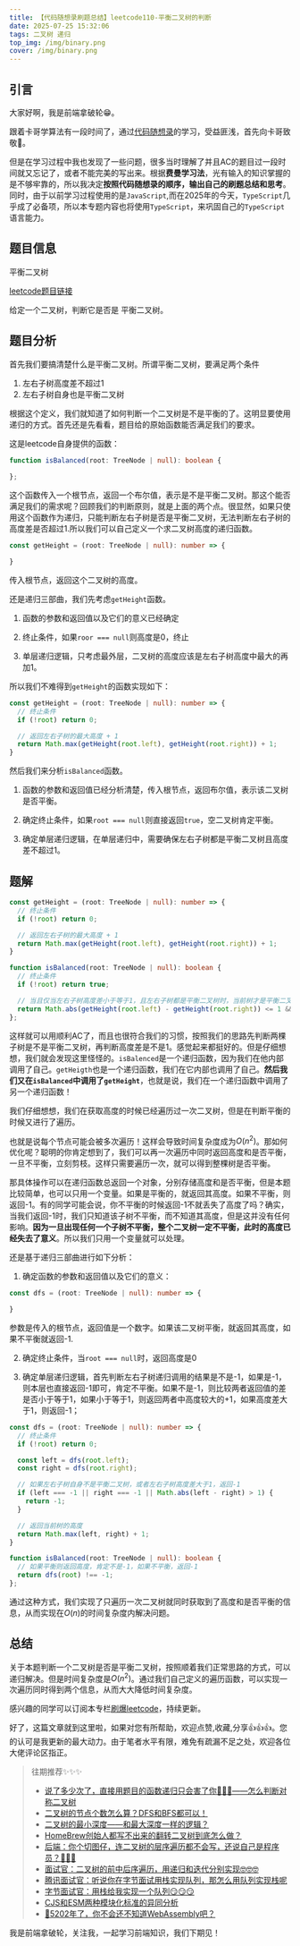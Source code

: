 ```yaml
---
title: 【代码随想录刷题总结】leetcode110-平衡二叉树的判断
date: 2025-07-25 15:32:06
tags: 二叉树 递归
top_img: /img/binary.png
cover: /img/binary.png
---
```


## 引言

大家好啊，我是前端拿破轮😁。

跟着卡哥学算法有一段时间了，通过[代码随想录](https://programmercarl.com/)的学习，受益匪浅，首先向卡哥致敬🫡。

但是在学习过程中我也发现了一些问题，很多当时理解了并且AC的题目过一段时间就又忘记了，或者不能完美的写出来。根据**费曼学习法**，光有输入的知识掌握的是不够牢靠的，所以我决定**按照代码随想录的顺序，输出自己的刷题总结和思考**。同时，由于以前学习过程使用的是`JavaScript`,而在2025年的今天，`TypeScript`几乎成了必备项，所以本专题内容也将使用`TypeScript`，来巩固自己的`TypeScript`语言能力。

## 题目信息

平衡二叉树

[leetcode题目链接](https://leetcode.cn/problems/balanced-binary-tree/description/)

给定一个二叉树，判断它是否是 平衡二叉树。

## 题目分析

首先我们要搞清楚什么是平衡二叉树。所谓平衡二叉树，要满足两个条件

1. 左右子树高度差不超过1
2. 左右子树自身也是平衡二叉树

根据这个定义，我们就知道了如何判断一个二叉树是不是平衡的了。这明显要使用递归的方式。首先还是先看看，题目给的原始函数能否满足我们的要求。

这是leetcode自身提供的函数：

```ts
function isBalanced(root: TreeNode | null): boolean {
    
};
```

这个函数传入一个根节点，返回一个布尔值，表示是不是平衡二叉树。那这个能否满足我们的需求呢？回顾我们的判断原则，就是上面的两个点。很显然，如果只使用这个函数作为递归，只能判断左右子树是否是平衡二叉树，无法判断左右子树的高度差是否超过1.所以我们可以自己定义一个求二叉树高度的递归函数。

```ts
const getHeight = (root: TreeNode | null): number => {

}
```

传入根节点，返回这个二叉树的高度。

还是递归三部曲，我们先考虑`getHeight`函数。

1. 函数的参数和返回值以及它们的意义已经确定

2. 终止条件，如果`roor === null`则高度是0，终止

3. 单层递归逻辑，只考虑最外层，二叉树的高度应该是左右子树高度中最大的再加1。

所以我们不难得到`getHeight`的函数实现如下：

```ts
const getHeight = (root: TreeNode | null): number => {
  // 终止条件
  if (!root) return 0;

  // 返回左右子树的最大高度 + 1
  return Math.max(getHeight(root.left), getHeight(root.right)) + 1;
}
```
然后我们来分析`isBalanced`函数。

1. 函数的参数和返回值已经分析清楚，传入根节点，返回布尔值，表示该二叉树是否平衡。

2. 确定终止条件，如果`root === null`则直接返回`true`，空二叉树肯定平衡。

3. 确定单层递归逻辑，在单层递归中，需要确保左右子树都是平衡二叉树且高度差不超过1。

## 题解

```ts
const getHeight = (root: TreeNode | null): number => {
  // 终止条件
  if (!root) return 0;

  // 返回左右子树的最大高度 + 1
  return Math.max(getHeight(root.left), getHeight(root.right)) + 1;
}

function isBalanced(root: TreeNode | null): boolean {
  // 终止条件
  if (!root) return true;

  // 当且仅当左右子树高度差小于等于1，且左右子树都是平衡二叉树时，当前树才是平衡二叉树
  return Math.abs(getHeight(root.left) - getHeight(root.right)) <= 1 && isBalanced(root.left) && isBalanced(root.right);
};
```
这样就可以用顺利AC了，而且也很符合我们的习惯，按照我们的思路先判断两棵子树是不是平衡二叉树，再判断高度差是不是1。感觉起来都挺好的。但是仔细想想，我们就会发现这里怪怪的。`isBalenced`是一个递归函数，因为我们在他内部调用了自己。`getHeigth`也是一个递归函数，我们在它内部也调用了自己。**然后我们又在`isBalanced`中调用了`getHeight`**，也就是说，我们在一个递归函数中调用了另一个递归函数！

我们仔细想想，我们在获取高度的时候已经遍历过一次二叉树，但是在判断平衡的时候又进行了遍历。

也就是说每个节点可能会被多次遍历！这样会导致时间复杂度成为$O(n^2)$。那如何优化呢？聪明的你肯定想到了，我们可以再一次遍历中同时返回高度和是否平衡，一旦不平衡，立刻剪枝。这样只需要遍历一次，就可以得到整棵树是否平衡。

那具体操作可以在递归函数总返回一个对象，分别存储高度和是否平衡，但是本题比较简单，也可以只用一个变量。如果是平衡的，就返回其高度。如果不平衡，则返回-1。有的同学可能会说，你不平衡的时候返回-1不就丢失了高度了吗？确实，当我们返回-1时，我们只知道该子树不平衡，而不知道其高度，但是这并没有任何影响。**因为一旦出现任何一个子树不平衡，整个二叉树一定不平衡，此时的高度已经失去了意义**。所以我们只用一个变量就可以处理。

还是基于递归三部曲进行如下分析：

1. 确定函数的参数和返回值以及它们的意义：

```ts
const dfs = (root: TreeNode | null): number => {

}
```

参数是传入的根节点，返回值是一个数字。如果该二叉树平衡，就返回其高度，如果不平衡就返回-1.

2. 确定终止条件，当`root === null`时，返回高度是0

3. 确定单层递归逻辑，首先判断左右子树递归调用的结果是不是-1，如果是-1，则本层也直接返回-1即可，肯定不平衡。如果不是-1，则比较两者返回值的差是否小于等于1，如果小于等于1，则返回两者中高度较大的+1，如果高度差大于1，则返回-1；

```ts
const dfs = (root: TreeNode | null): number => {
  // 终止条件
  if (!root) return 0;

  const left = dfs(root.left);
  const right = dfs(root.right);

  // 如果左右子树自身不是平衡二叉树，或者左右子树高度差大于1，返回-1
  if (left === -1 || right === -1 || Math.abs(left - right) > 1) {
    return -1;
  }

  // 返回当前树的高度
  return Math.max(left, right) + 1;
}

function isBalanced(root: TreeNode | null): boolean {
  // 如果平衡则返回高度，肯定不是-1，如果不平衡，返回-1
  return dfs(root) !== -1;
};
```

通过这种方式，我们实现了只遍历一次二叉树就同时获取到了高度和是否平衡的信息，从而实现在$O(n)$的时间复杂度内解决问题。

## 总结

关于本题判断一个二叉树是否是平衡二叉树，按照顺着我们正常思路的方式，可以递归解决。但是时间复杂度是$O(n^2)$。通过我们自己定义的遍历函数，可以实现一次遍历同时得到两个信息，从而大大降低时间复杂度。

感兴趣的同学可以订阅本专栏[刷爆leetcode](https://juejin.cn/column/7508998028743540774)，持续更新。

好了，这篇文章就到这里啦，如果对您有所帮助，欢迎点赞,收藏,分享👍👍👍。您的认可是我更新的最大动力。由于笔者水平有限，难免有疏漏不足之处，欢迎各位大佬评论区指正。

> 往期推荐✨✨✨
> - [说了多少次了，直接用题目的函数递归只会害了你😬😬😬——怎么判断对称二叉树](https://juejin.cn/post/7530854092831555603)
> - [二叉树的节点个数怎么算？DFS和BFS都可以！](https://juejin.cn/post/7530801071879684131)
> - [二叉树的最小深度——和最大深度一样的逻辑？](https://juejin.cn/post/7530602624045826082)
> - [HomeBrew创始人都写不出来的翻转二叉树到底怎么做？](https://juejin.cn/post/7530535140377624614)
> - [后端：你个切图仔，连二叉树的层序遍历都不会写，还说自己是程序员？🤣🤣🤣](https://juejin.cn/post/7530498759001292819)
> - [面试官：二叉树的前中后序遍历，用递归和迭代分别实现🤓🤓🤓](https://juejin.cn/post/7528268848337813530)
> - [腾讯面试官：听说你在字节面试用栈实现队列，那怎么用队列实现栈呢](https://juejin.cn/post/7526646508784173083)
> - [字节面试官：用栈给我实现一个队列😏😏😏](https://juejin.cn/post/7526553055778750515)
> - [CJS和ESM两种模块化标准的异同分析](https://juejin.cn/post/7473814041867780130)
> - [🤔5202年了，你不会还不知道WebAssembly吧？](https://juejin.cn/post/7498988293209784374)

我是前端拿破轮，关注我，一起学习前端知识，我们下期见！